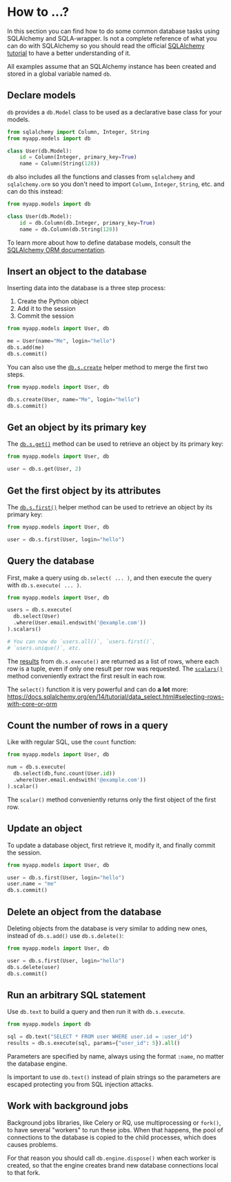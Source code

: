 # How to ...?

In this section you can find how to do some common database tasks using SQLAlchemy and SQLA-wrapper. Is not a complete reference of what you can do with SQLAlchemy so you should read the official [SQLAlchemy tutorial](https://docs.sqlalchemy.org/en/14/tutorial/) to have a better understanding of it.

All examples assume that an SQLAlchemy instance has been created and stored in a global variable named `db`.


## Declare models

`db` provides a `db.Model` class to be used as a declarative base class for your models.

```python
from sqlalchemy import Column, Integer, String
from myapp.models import db

class User(db.Model):
    id = Column(Integer, primary_key=True)
    name = Column(String(128))
```

`db` also includes all the functions and classes from `sqlalchemy` and `sqlalchemy.orm` so you don't need to import `Column`, `Integer`, `String`, etc. and can do this instead:

```python
from myapp.models import db

class User(db.Model):
    id = db.Column(db.Integer, primary_key=True)
    name = db.Column(db.String(128))
```

To learn more about how to define database models, consult the [SQLAlchemy ORM documentation](https://docs.sqlalchemy.org/en/14/orm/index.html).


## Insert an object to the database

Inserting data into the database is a three step process:

1. Create the Python object
1. Add it to the session
1. Commit the session

```python
from myapp.models import User, db

me = User(name="Me", login="hello")
db.s.add(me)
db.s.commit()
```

You can also use the [`db.s.create`](dbsapi) helper method to merge the first two steps.

```python
from myapp.models import User, db

db.s.create(User, name="Me", login="hello")
db.s.commit()
```


## Get an object by its primary key

The [`db.s.get()`](dbsapi) method can be used to retrieve an object by its primary key:

```python
from myapp.models import User, db

user = db.s.get(User, 2)
```


## Get the first object by its attributes

The [`db.s.first()`](dbsapi) helper method can be used to retrieve an object by its primary key:

```python
from myapp.models import User, db

user = db.s.first(User, login="hello")
```


## Query the database

First, make a query using `db.select( ... )`, and then execute the query with `db.s.execute( ... )`.

```python
from myapp.models import User, db

users = db.s.execute(
  db.select(User)
  .where(User.email.endswith('@example.com'))
).scalars()

# You can now do `users.all()`, `users.first()`,
# `users.unique()`, etc.
```

The [results](https://docs.sqlalchemy.org/en/14/core/connections.html#sqlalchemy.engine.Result) from `db.s.execute()` are returned as a list of rows, where each row is a tuple, even if only one result per row was requested. The [`scalars()`](https://docs.sqlalchemy.org/en/14/core/connections.html#sqlalchemy.engine.ScalarResult) method conveniently extract the first result in each row.

The `select()` function it is very powerful and can do **a lot** more:
https://docs.sqlalchemy.org/en/14/tutorial/data_select.html#selecting-rows-with-core-or-orm



## Count the number of rows in a query

Like with regular SQL, use the `count` function:

```python
from myapp.models import User, db

num = db.s.execute(
  db.select(db,func.count(User.id))
  .where(User.email.endswith('@example.com'))
).scalar()
```

The `scalar()` method conveniently returns only the first object of the first row.



## Update an object

To update a database object, first retrieve it, modify it, and finally commit the session.

```python
from myapp.models import User, db

user = db.s.first(User, login="hello")
user.name = "me"
db.s.commit()
```


## Delete an object from the database

Deleting objects from the database is very similar to adding new ones, instead of `db.s.add()` use `db.s.delete()`:

```python
from myapp.models import User, db

user = db.s.first(User, login="hello")
db.s.delete(user)
db.s.commit()
```


## Run an arbitrary SQL statement

Use `db.text` to build a query and then run it with `db.s.execute`.

```python
from myapp.models import db

sql = db.text("SELECT * FROM user WHERE user.id = :user_id")
results = db.s.execute(sql, params={"user_id": 5}).all()
```

Parameters are specified by name, always using the format `:name`, no matter the database engine.

Is important to use `db.text()` instead of plain strings so the parameters are escaped protecting you from SQL injection attacks.


## Work with background jobs

Background jobs libraries, like Celery or RQ, use multiprocessing or `fork()`, to have several "workers" to run these jobs. When that happens, the pool of connections to the database is copied to the child processes, which does causes problems.

For that reason you should call `db.engine.dispose()` when each worker is created, so that the engine creates brand new database connections local to that fork.


```python

```


[dbsapi]: working-with-the-session/#api
